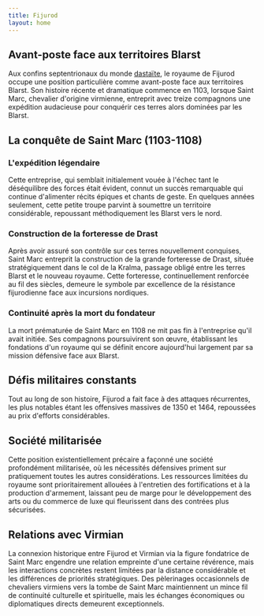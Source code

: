 ```yaml
---
title: Fijurod
layout: home
---
```


## Avant-poste face aux territoires Blarst

Aux confins septentrionaux du monde [dastaïte](Dastaisme.html), le royaume de Fijurod occupe une position particulière comme avant-poste face aux territoires Blarst. Son histoire récente et dramatique commence en 1103, lorsque Saint Marc, chevalier d'origine virmienne, entreprit avec treize compagnons une expédition audacieuse pour conquérir ces terres alors dominées par les Blarst.

## La conquête de Saint Marc (1103-1108)

### L'expédition légendaire

Cette entreprise, qui semblait initialement vouée à l'échec tant le déséquilibre des forces était évident, connut un succès remarquable qui continue d'alimenter récits épiques et chants de geste. En quelques années seulement, cette petite troupe parvint à soumettre un territoire considérable, repoussant méthodiquement les Blarst vers le nord.

### Construction de la forteresse de Drast

Après avoir assuré son contrôle sur ces terres nouvellement conquises, Saint Marc entreprit la construction de la grande forteresse de Drast, située stratégiquement dans le col de la Kralma, passage obligé entre les terres Blarst et le nouveau royaume. Cette forteresse, continuellement renforcée au fil des siècles, demeure le symbole par excellence de la résistance fijurodienne face aux incursions nordiques.

### Continuité après la mort du fondateur

La mort prématurée de Saint Marc en 1108 ne mit pas fin à l'entreprise qu'il avait initiée. Ses compagnons poursuivirent son œuvre, établissant les fondations d'un royaume qui se définit encore aujourd'hui largement par sa mission défensive face aux Blarst.

## Défis militaires constants

Tout au long de son histoire, Fijurod a fait face à des attaques récurrentes, les plus notables étant les offensives massives de 1350 et 1464, repoussées au prix d'efforts considérables.

## Société militarisée

Cette position existentiellement précaire a façonné une société profondément militarisée, où les nécessités défensives priment sur pratiquement toutes les autres considérations. Les ressources limitées du royaume sont prioritairement allouées à l'entretien des fortifications et à la production d'armement, laissant peu de marge pour le développement des arts ou du commerce de luxe qui fleurissent dans des contrées plus sécurisées.

## Relations avec Virmian

La connexion historique entre Fijurod et Virmian via la figure fondatrice de Saint Marc engendre une relation empreinte d'une certaine révérence, mais les interactions concrètes restent limitées par la distance considérable et les différences de priorités stratégiques. Des pèlerinages occasionnels de chevaliers virmiens vers la tombe de Saint Marc maintiennent un mince fil de continuité culturelle et spirituelle, mais les échanges économiques ou diplomatiques directs demeurent exceptionnels.